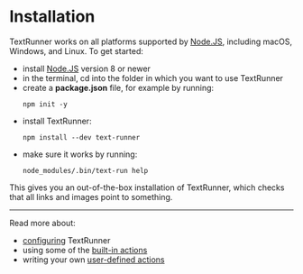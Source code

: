 # Installation

TextRunner works on all platforms supported by [Node.JS](https://nodejs.org),
including macOS, Windows, and Linux. To get started:

- install [Node.JS](https://nodejs.org) version 8 or newer
- in the terminal, <a textrun="cd-into-empty-tmp-folder"> cd into the folder in
  which you want to use TextRunner </a>
- create a **package.json** file, for example by running:
  <a textrun="run-consoleCommand">
  ```
  npm init -y
  ```
  </a>
- install TextRunner: <a textrun="run-console-command">
  ```
  npm install --dev text-runner
  ```
  </a>
- make sure it works by running: <a textrun="run-console-command">
  ```
  node_modules/.bin/text-run help
  ```
  </a>

This gives you an out-of-the-box installation of TextRunner, which checks that
all links and images point to something. <a textrun="cd-workspace"> </a>

<hr>

Read more about:

- [configuring](configuration.md) TextRunner
- using some of the [built-in actions](built-in-actions)
- writing your own [user-defined actions](user-defined-actions.md)
